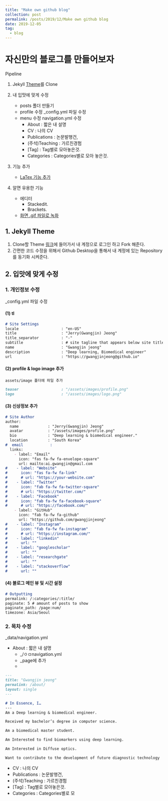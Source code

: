 ```yaml
---
title: "Make own github blog"
collection: post
permalink: /posts/2019/12/Make own github blog
date: 2019-12-05
tag:
  - blog
---
```

# 자신만의  블로그를 만들어보자

Pipeline
1. Jekyll [Theme](https://jekyllthemes.io/)를 Clone
2. 내 입맛에 맞게 수정
	- posts 폴더 만들기 
	-  profile 수정
	_config.yml 파일 수정
	-  menu 수정
	navigation.yml 수정
		- About : 짧은 내 설명
		- CV : 나의 CV
		- Publications : 논문발행건,
		- (주석)Teaching : 가르친경험
		- [Tag] : Tag별로 모아놓은것.
		- Categories : Categories별로 모아 놓은것.
3.  기능 추가
	- [LaTex 기능 추가](https://blog.naver.com/PostView.nhn?blogId=prt1004dms&logNo=221525385428&parentCategoryNo=&categoryNo=&viewDate=&isShowPopularPosts=false&from=postView)

4. 알면 유용한 기능
	- 에디터
		- Stackedit.
		- Brackets.
	- [화면 .gif 파일로 녹화](https://gocoder.tistory.com/338)
	
## 1. Jekyll Theme
1. Clone할 Theme [링크](https://github.com/gwangjinjeong/academicpages.github.io)에 들어가서 내 계정으로 로그인 하고 Fork 해준다.
2. 간편한 코드 수정을 위해서 Github Desktop을 통해서 내 계정에 있는 Repository를 동기화 시켜준다.

## 2. 입맛에 맞게 수정

### 1. 개인정보 수정
_config.yml 파일 수정
#### (1) tl
```markdown
# Site Settings
locale                   : "en-US"
title                    : "Jerry(Gwangjin) Jeong"
title_separator          : "-"
subtitle                 : # site tagline that appears below site title in masthead
name                     : "Gwangjin jeong"
description              : "Deep learning, Biomedical engineer"
url                      : "https://gwangjinjeong@github.io"
```
#### (2) profile & logo image 추가
	assets/image 폴더에 파일 추가
 ```markdown
teaser                   : "/assets/images/profile.png"
logo                     : "/assets/images/logo.png"
```
#### (3) 신상정보 추가
```markdown
# Site Author
author:
  name             : "Jerry(Gwangjin) Jeong"
  avatar           : "/assets/images/profile.png"
  bio              : "Deep learning & biomedical engineer."
  location         : "South Korea"
#  email            : 
  links:
    - label: "Email"
      icon: "fas fa-fw fa-envelope-square"
      url: mailto:ai.gwangjin@gmail.com
#    - label: "Website"
#      icon: "fas fa-fw fa-link"
#      # url: "https://your-website.com"
#    - label: "Twitter"
#      icon: "fab fa-fw fa-twitter-square"
#      # url: "https://twitter.com/"
#    - label: "Facebook"
#      icon: "fab fa-fw fa-facebook-square"
#      # url: "https://facebook.com/"
    - label: "GitHub"
      icon: "fab fa-fw fa-github"
      url: "https://github.com/gwangjinjeong"
#    - label: "Instagram"
#      icon: "fab fa-fw fa-instagram"
#      # url: "https://instagram.com/"
#    - label: "linkedin"
#      url: ""
#    - label: "googlescholar"
#      url: ""
#    - label: "researchgate"
#      url: ""
#    - label: "stackoverflow"
#      url: ""
```

#### (4) 블로그 메인 뷰 및 시간 설정
```markdown
# Outputting
permalink: /:categories/:title/
paginate: 5 # amount of posts to show
paginate_path: /page:num/
timezone: Asia/Seoul 
```

### 2. 목차 수정
_data/navigation.yml
- About : 짧은 내 설명
	-	_/ㅇㅁnavigation.yml
	-	_page에 추가
	-	
```markdown
---
title: "Gwangjin jeong"
permalink: /about/
layout: single
---

# In Essence, I…   
---
Am a Deep learning & biomedical engineer.

Received my bachelor’s degree in computer science.

Am a biomedical master student.

Am Interested to find biomarkers using deep learning.

Am Interested in Diffuse optics.

Want to contribute to the development of future diagnostic technology
```
- CV : 나의 CV
- Publications : 논문발행건,
- (주석)Teaching : 가르친경험
- [Tag] : Tag별로 모아놓은것.
- Categories : Categories별로 모
<!--stackedit_data:
eyJoaXN0b3J5IjpbLTkwMDI3NjAxNywtNzI5Mjk1NjAsMTQxNj
A5MTEzMCw0OTc0Mzc3MjMsNjgyOTE1NzU4LC0xMTUzMTE2MDU4
LDIwNDA1MDc4NTYsLTcxNDQ5NDExNiwxMzg1MDI4MjMyLDIwMj
k4MTI4NjksMTMzMTkzMDI3Nyw2NzEwNTcxNDIsLTExODU0MDMx
NTYsLTg4Nzg4MTUyOF19
-->